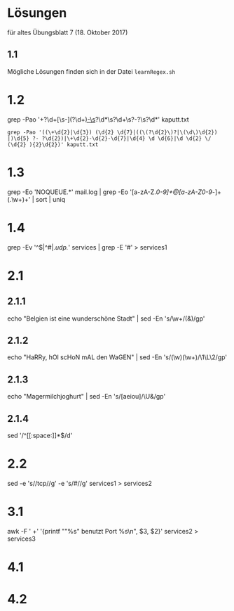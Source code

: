 # Lösungen

für altes Übungsblatt 7 (18. Oktober 2017)

## 1.1

Mögliche Lösungen finden sich in der Datei `learnRegex.sh`

# 1.2

grep -Pao '\+?\d+[\s\-]\(?\d+[\)\-\s](/\s)?\d*\s?\d+\s?\-?\s?\d*' kaputt.txt

`grep -Pao '((\+\d{2}|\d{3}) (\d{2} \d{7}|((\(?\d{2}\)?|\(\d\)\d{2}) |)\d{5} ?- ?\d{2})|\+\d{2}-\d{2}-\d{7}|\d{4} \d \d{6}|\d \d{2} \/ (\d{2} ){2}\d{2})' kaputt.txt`

# 1.3

grep -Eo 'NOQUEUE.\*' mail.log | grep -Eo '[a-zA-Z\._0-9]+@[a-zA-Z0-9_\-]+(\.\w+)+' | sort | uniq

# 1.4

grep -Ev '^$|^#|._udp._' services | grep -E '#' > services1

# 2.1

## 2.1.1

echo "Belgien ist eine wunderschöne Stadt" | sed -En 's/\w+/(&)/gp'

## 2.1.2

echo "HaRRy, hOl scHoN mAL den WaGEN" | sed -En 's/(\w)(\w+)/\1\L\2/gp'

## 2.1.3

echo "Magermilchjoghurt" | sed -En 's/[aeiou]/\U&/gp'

## 2.1.4

sed '/^[[:space:]]\*$/d'

# 2.2

sed -e 's/\/tcp//g' -e 's/#//g' services1 > services2

# 3.1

awk -F ' +' '{printf "\"%s\" benutzt Port %s\n", $3, $2}' services2 > services3

# 4.1

# 4.2
